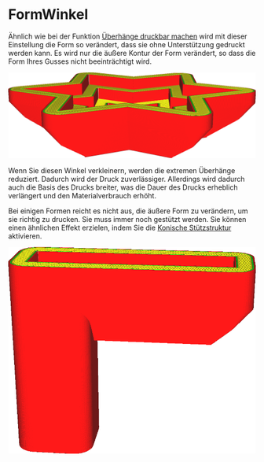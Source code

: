 FormWinkel
====
Ähnlich wie bei der Funktion [Überhänge druckbar machen](../experimental/conical_overhang_enabled.md) wird mit dieser Einstellung die Form so verändert, dass sie ohne Unterstützung gedruckt werden kann. Es wird nur die äußere Kontur der Form verändert, so dass die Form Ihres Gusses nicht beeinträchtigt wird.

<!--screenshot {
"image_path": "mold_angle.png",
"models": [
    {
        "script": "star_podium.scad",
        "transformation": ["mirrorZ"]
    }
],
"camera_position": [81, 129, 45],
"settings": {
    "mold_enabled": "True"
},
"colours": 48
}-->
![Bei einem Winkel von 40 Grad kann die Unterseite dieser Form ohne Unterstützung gedruckt werden](../images/mold_angle.png)

Wenn Sie diesen Winkel verkleinern, werden die extremen Überhänge reduziert. Dadurch wird der Druck zuverlässiger. Allerdings wird dadurch auch die Basis des Drucks breiter, was die Dauer des Drucks erheblich verlängert und den Materialverbrauch erhöht.

Bei einigen Formen reicht es nicht aus, die äußere Form zu verändern, um sie richtig zu drucken. Sie muss immer noch gestützt werden. Sie können einen ähnlichen Effekt erzielen, indem Sie die [Konische Stützstruktur](../experimental/support_conical_enabled.md) aktivieren.

<!--screenshot {
"image_path": "mold_needs_support.png",
"models": [{"script": "basic_overhang.scad"}],
"camera_position": [20, 183, 97],
"settings": {
    "mold_enabled": "True"
},
"colours": 32
}-->
![Diese Form braucht noch Unterstützung](../images/mold_needs_support.png)